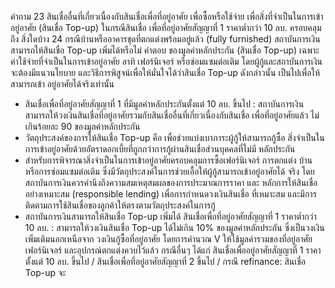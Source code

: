 คำถาม
23 สินเชื่ออื่นที่เกี่ยวเนื่องกับสินเชื่อเพื่อที่อยู่อาศัย เพื่อซื้อหรือใช้จ่าย
เพื่อสิ่งที่จำเป็นในการเข้าอยู่อาศัย (สินเชื่อ Top-up) ในกรณีสินเชื่อ
เพื่อที่อยู่อาศัยสัญญาที่ 1 ราคาต่ำกว่า 10 ลบ. ครอบคลุมถึง
สิ่งใดบ้าง
24 กรณีบ้านหรืออาคารชุดที่ตกแต่งพร้อมอยู่แล้ว (fully furnished)
สถาบันการเงินสามารถให้สินเชื่อ Top-up เพิ่มได้หรือไม่
คําตอบ
ของมูลค่าหลักประกัน (สินเชื่อ Top-up) เฉพาะค่าใช้จ่ายที่จำเป็นในการเข้าอยู่อาศัย
อาทิ เฟอร์นิเจอร์ หรือซ่อมแซมต่อเติม โดยผู้กู้และสถาบันการเงินจะต้องมีแนวนโยบาย
และวิธีการพิสูจน์เพื่อให้มั่นใจได้ว่าสินเชื่อ Top-up ดังกล่าวนั้น เป็นไปเพื่อให้สามารถเข้า
อยู่อาศัยได้จริงเท่านั้น
- สินเชื่อเพื่อที่อยู่อาศัยสัญญาที่ 1 ที่มีมูลค่าหลักประกันตั้งแต่ 10 ลบ. ขึ้นไป :
สถาบันการเงินสามารถให้วงเงินสินเชื่อที่อยู่อาศัยรวมกับสินเชื่ออื่นที่เกี่ยวเนื่องกับสินเชื่อ
เพื่อที่อยู่อาศัยแล้ว ไม่เกินร้อยละ 90 ของมูลค่าหลักประกัน
- วัตถุประสงค์ของการให้สินเชื่อ Top-up คือ เพื่อช่วยแบ่งเบาภาระผู้กู้ให้สามารถกู้ซื้อ
สิ่งจำเป็นในการเข้าอยู่อาศัยด้วยอัตราดอกเบี้ยที่ถูกกว่าการกู้ผ่านสินเชื่อส่วนบุคคลที่ไม่มี
หลักประกัน
- สำหรับการพิจารณาสิ่งจำเป็นในการเข้าอยู่อาศัยครอบคลุมการซื้อเฟอร์นิเจอร์ การตกแต่ง
บ้าน หรือการซ่อมแซมต่อเติม ซึ่งมีวัตถุประสงค์ในการช่วยเอื้อให้ผู้กู้สามารถเข้าอยู่อาศัยได้
จริง โดยสถาบันการเงินควรคำนึงถึงความสมเหตุสมผลของการประมาณการราคา และ
หลักการให้สินเชื่ออย่างเหมาะสม (responsible lending) เพื่อการกำหนดวงเงินสินเชื่อ
ที่เหมาะสม และมีการติดตามการใช้สินเชื่อของลูกค้าให้ตรงตามวัตถุประสงค์ในการกู้
- สถาบันการเงินสามารถให้สินเชื่อ Top-up เพิ่มได้
สินเชื่อเพื่อที่อยู่อาศัยสัญญาที่ 1 ราคาต่ำกว่า 10 ลบ. : สามารถให้วงเงินสินเชื่อ
Top-up ได้ไม่เกิน 10% ของมูลค่าหลักประกัน ซึ่งเป็นวงเงินเพิ่มเติมนอกเหนือจาก
วงเงินกู้ซื้อที่อยู่อาศัย โดยการคำนวณ V ให้ใช้มูลค่ารวมของที่อยู่อาศัย เฟอร์นิเจอร์
และอุปกรณ์ตกแต่งควบไว้แล้ว
กรณีอื่นๆ ได้แก่ สินเชื่อเพื่ออยู่อาศัยสัญญาที่ 1 ราคาตั้งแต่ 10 ลบ. ขึ้นไป /
สินเชื่อเพื่อที่อยู่อาศัยสัญญาที่ 2 ขึ้นไป / กรณี refinance: สินเชื่อ Top-up จะ

